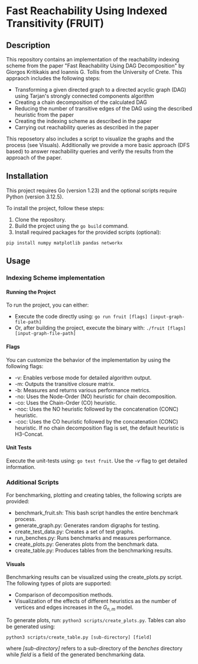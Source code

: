 # Fast Reachability Using Indexed Transitivity (FRUIT)

## Description
This repository contains an implementation of the reachability indexing scheme from the paper "Fast Reachability Using DAG Decomposition" by Giorgos Kritikakis and Ioannis G. Tollis from the University of Crete. This appraoch includes the following steps: 
- Transforming a given directed graph to a directed acyclic graph (DAG) using Tarjan's strongly connected components algorithm
- Creating a chain decomposition of the calculated DAG
- Reducing the number of transitive edges of the DAG using the described heuristic from the paper
- Creating the indexing scheme as described in the paper
- Carrying out reachability queries as described in the paper

This reposetory also includes a script to visualize the graphs and the process (see Visuals). Additionally we provide a more basic approach (DFS based) to answer reachability queries and verify the results from the approach of the paper.

## Installation
This project requires Go (version 1.23) and the optional scripts require Python (version 3.12.5).

To install the project, follow these steps:
1. Clone the repository.
2. Build the project using the `go build` command.
3. Install required packages for the provided scripts (optional):
```
pip install numpy matplotlib pandas networkx
```

## Usage
### Indexing Scheme implementation
#### Running the Project
To run the project, you can either:
- Execute the code directly using: `go run fruit [flags] [input-graph-file-path]`
- Or, after building the project, execute the binary with: `./fruit [flags] [input-graph-file-path]`

#### Flags
You can customize the behavior of the implementation by using the following flags:
- -v: Enables verbose mode for detailed algorithm output.
- -m: Outputs the transitive closure matrix.
- -b: Measures and returns various performance metrics.
- -no: Uses the Node-Order (NO) heuristic for chain decomposition.
- -co: Uses the Chain-Order (CO) heuristic.
- -noc: Uses the NO heuristic followed by the concatenation (CONC) heuristic.
- -coc: Uses the CO heuristic followed by the concatenation (CONC) heuristic.
If no chain decomposition flag is set, the default heuristic is H3-Concat.

#### Unit Tests
Execute the unit-tests using: `go test fruit`. Use the *-v* flag to get detailed information.

### Additional Scripts
For benchmarking, plotting and creating tables, the following scripts are provided:
- benchmark_fruit.sh: This bash script handles the entire benchmark process.
- generate_graph.py: Generates random digraphs for testing.
- create_test_data.py: Creates a set of test graphs.
- run_benches.py: Runs benchmarks and measures performance.
- create_plots.py: Generates plots from the benchmark data.
- create_table.py: Produces tables from the benchmarking results.

#### Visuals
Benchmarking results can be visualized using the create_plots.py script. The following types of plots are supported:
- Comparison of decomposition methods.
- Visualization of the effects of different heuristics as the number of vertices and edges increases in the $G_{n,m}$ model.

To generate plots, run: `python3 scripts/create_plots.py`.
Tables can also be generated using: 
```
python3 scripts/create_table.py [sub-directory] [field]
```
where *[sub-directory]* refers to a sub-directory of the *benches* directory while *field* is a field of the generated benchmarking data.
